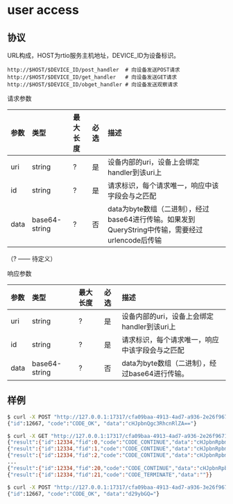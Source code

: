 # user access

## 协议

URL构成，HOST为rtio服务主机地址，DEVICE_ID为设备标识。

```text
http://$HOST/$DEVICE_ID/post_handler  # 向设备发送POST请求
http://$HOST/$DEVICE_ID/get_handler   # 向设备发送GET请求
http://$HOST/$DEVICE_ID/obget_handler # 向设备发送观察请求
```

请求参数

|参数 |类型   |最大长度|必选 | 描述|
|:---|:------|:-------|:---|:-----|
| uri|string |?  |是|设备内部的uri，设备上会绑定handler到该uri上|
| id |string |?  |是|请求标识，每个请求唯一，响应中该字段会与之匹配|
| data |base64-string |?  |否|data为byte数组（二进制），经过base64进行传输。如果发到QueryString中传输，需要经过urlencode后传输|

（? —— 待定义）

响应参数

|参数 |类型   |最大长度|必选 | 描述|
|:---|:------|:-------|:---|:-----|
| uri|string |?  |是|设备内部的uri，设备上会绑定handler到该uri上|
| id |string |?  |是|请求标识，每个请求唯一，响应中该字段会与之匹配|
| data |base64-string |?  |否|data为byte数组（二进制），经过base64进行传输。|

## 样例

```sh
$ curl -X POST "http://127.0.0.1:17317/cfa09baa-4913-4ad7-a936-2e26f9671b04/post_handler"  -d '{"uri":"/printer/action","id":12667,"data":"c3RhcnQ="}'
{"id":12667, "code":"CODE_OK", "data":"cHJpbnQgc3RhcnRlZA=="}

$ curl -X GET "http://127.0.0.1:17317/cfa09baa-4913-4ad7-a936-2e26f9671b04/obget_handler?uri=%2Fprinter%2Fstatus&id=12334&data=MTIzNDU%3D"
{"result":{"id":12334,"fid":0,"code":"CODE_CONTINUE","data":"cHJpbnRpbmcgMzMl"}}
{"result":{"id":12334,"fid":1,"code":"CODE_CONTINUE","data":"cHJpbnRpbmcgMzcl"}}
{"result":{"id":12334,"fid":2,"code":"CODE_CONTINUE","data":"cHJpbnRpbmcgNDAl"}}
...
{"result":{"id":12334,"fid":20,"code":"CODE_CONTINUE","data":"cHJpbnRpbmcgMTAwJQ=="}}
{"result":{"id":12334,"fid":21,"code":"CODE_TERMINATE","data":""}}

```

```sh
$ curl -X POST "http://127.0.0.1:17317/cfa09baa-4913-4ad7-a936-3e26f9671b09/post_handler" -d '{"uri":"/hello","id":12667,"data":"aGVsbG8="}'
{"id":12667, "code":"CODE_OK", "data":"d29ybGQ="}
```

